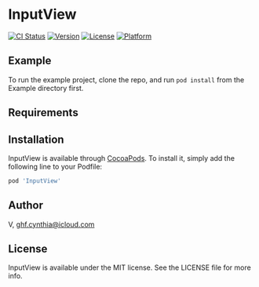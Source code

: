 # InputView

[![CI Status](https://img.shields.io/travis/V/InputView.svg?style=flat)](https://travis-ci.org/V/InputView)
[![Version](https://img.shields.io/cocoapods/v/InputView.svg?style=flat)](https://cocoapods.org/pods/InputView)
[![License](https://img.shields.io/cocoapods/l/InputView.svg?style=flat)](https://cocoapods.org/pods/InputView)
[![Platform](https://img.shields.io/cocoapods/p/InputView.svg?style=flat)](https://cocoapods.org/pods/InputView)

## Example

To run the example project, clone the repo, and run `pod install` from the Example directory first.

## Requirements

## Installation

InputView is available through [CocoaPods](https://cocoapods.org). To install
it, simply add the following line to your Podfile:

```ruby
pod 'InputView'
```

## Author

V, ghf.cynthia@icloud.com

## License

InputView is available under the MIT license. See the LICENSE file for more info.
